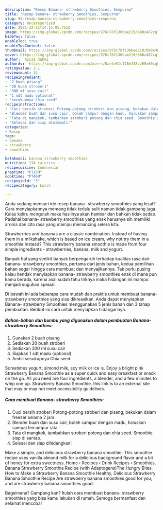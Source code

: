 ```yaml
---
description: "Resep Banana- strawberry Smoothies, Sempurna"
title: "Resep Banana- strawberry Smoothies, Sempurna"
slug: 98-resep-banana-strawberry-smoothies-sempurna
category: Uncategorized
date: 2021-12-21T14:15:05.751Z
image: https://img-global.cpcdn.com/recipes/976c76f136bae219/680x482cq70/banana-strawberry-smoothies-foto-resep-utama.jpg
hideToc: false
enableToc: true
enableTocContent: false
thumbnail: https://img-global.cpcdn.com/recipes/976c76f136bae219/680x482cq70/banana-strawberry-smoothies-foto-resep-utama.jpg
cover: https://img-global.cpcdn.com/recipes/976c76f136bae219/680x482cq70/banana-strawberry-smoothies-foto-resep-utama.jpg
author:  Aziza Rahmi
authorAv:  https://img-global.cpcdn.com/users/0ae4e81c118e248c/60x60cq50/avatar.jpg
ratingvalue: 3.1
reviewcount: 15
recipeingredient:
- "2 buah pisang"
- "20 buah stroberi"
- "300 ml susu cair"
- "1 sdt madu optional"
- "secukupnya Chia seed"
recipeinstructions:
- "Cuci bersih stroberi Potong-potong stroberi dan pisang, bekukan dalam freezer selama 2 jam"
- "Blender buah dan susu cair, boleh campur dengan madu, haluskan sampai tercampur rata"
- "Tata di mangkok, tambahkan stroberi potong dan chia seed. Smoothie siap di santap."
- "Selesai dan siap dinikmati!"
categories:
- Resep
tags:
- banana
- strawberry
- smoothies

katakunci: banana strawberry smoothies 
nutrition: 174 calories
recipecuisine: Indonesian
preptime: "PT15M"
cooktime: "PT46M"
recipeyield: "3"
recipecategory: Lunch

---
```



Anda sedang mencari ide resep banana- strawberry smoothies yang lezat? Cara menyiapkannya memang tidak terlalu sulit namun tidak gampang juga. Kalau keliru mengolah maka hasilnya akan hambar dan bahkan tidak sedap. Padahal banana- strawberry smoothies yang enak harusnya sih memiliki aroma dan cita rasa yang mampu memancing selera kita.


Strawberries and bananas are a classic combination. Instead of having them in a milkshake, which is based on ice cream, why not try them in a smoothie instead? This strawberry banana smoothie is made from four simple ingredients - strawberries, banana, milk and yogurt.

Banyak hal yang sedikit banyak berpengaruh terhadap kualitas rasa dari banana- strawberry smoothies, pertama dari jenis bahan, kedua pemilihan bahan segar hingga cara membuat dan menyajikannya. Tak perlu pusing kalau hendak menyiapkan banana- strawberry smoothies enak di mana pun kamu berada, karena asal sudah tahu triknya maka hidangan ini mampu menjadi suguhan spesial.


Di bawah ini ada beberapa cara mudah dan praktis untuk membuat banana- strawberry smoothies yang siap dikreasikan. Anda dapat menyiapkan Banana- strawberry Smoothies menggunakan 5 jenis bahan dan 3 tahap pembuatan. Berikut ini cara untuk menyiapkan hidangannya.

<!--inarticleads1-->

##### Bahan-bahan dan bumbu yang digunakan dalam pembuatan Banana- strawberry Smoothies:

1. Gunakan 2 buah pisang
1. Sediakan 20 buah stroberi
1. Sediakan 300 ml susu cair
1. Siapkan 1 sdt madu (optional)
1. Ambil secukupnya Chia seed


Sometimes yogurt, almond milk, soy milk or ice is. Enjoy a bright pink Strawberry Banana Smoothie as a super quick and easy breakfast or snack on the go. All you need are four ingredients, a blender, and a few minutes to whip one up. Strawberry Banana Smoothie. this link is to an external site that may or may not meet accessibility guidelines. 

<!--inarticleads2-->

##### Cara membuat Banana- strawberry Smoothies:

1. Cuci bersih stroberi Potong-potong stroberi dan pisang, bekukan dalam freezer selama 2 jam
1. Blender buah dan susu cair, boleh campur dengan madu, haluskan sampai tercampur rata
1. Tata di mangkok, tambahkan stroberi potong dan chia seed. Smoothie siap di santap.
1. Selesai dan siap dihidangkan!

Make a simple, and delicious strawberry banana smoothie. This smoothie recipe uses vanilla almond milk for a delicious background flavor and a bit of honey for extra sweetness. Home ‹ Recipes ‹ Drink Recipes ‹ Smoothies. Banana Strawberry Smoothie Recipe (with Adaptogens)The Hungry Bites. How to Make a Strawberry Banana Smoothie Healthy, Delicious Strawberry Banana Smoothie Recipe Are strawberry banana smoothies good for you, and are strawberry banana smoothies good. 

Bagaimana? Gampang kan? Itulah cara membuat banana- strawberry smoothies yang bisa kamu lakukan di rumah. Semoga bermanfaat dan selamat mencoba!
